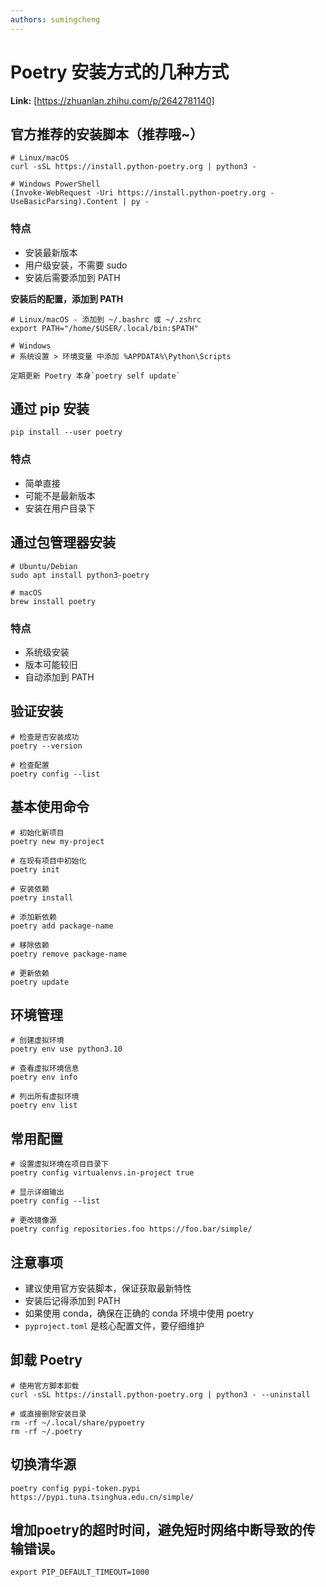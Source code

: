 ```yaml
---
authors: sumingcheng
---
```

# Poetry 安装方式的几种方式



 **Link:** [https://zhuanlan.zhihu.com/p/2642781140]

## 官方推荐的安装脚本（推荐哦~）  
```
# Linux/macOS
curl -sSL https://install.python-poetry.org | python3 -
​
# Windows PowerShell
(Invoke-WebRequest -Uri https://install.python-poetry.org -UseBasicParsing).Content | py -
```
### 特点  

* 安装最新版本
* 用户级安装，不需要 sudo
* 安装后需要添加到 PATH

**安装后的配置，添加到 PATH**

```
# Linux/macOS - 添加到 ~/.bashrc 或 ~/.zshrc
export PATH="/home/$USER/.local/bin:$PATH"
​
# Windows
# 系统设置 > 环境变量 中添加 %APPDATA%\Python\Scripts
​
定期更新 Poetry 本身`poetry self update`
```
## 通过 pip 安装  
```
pip install --user poetry
```
### 特点  

* 简单直接
* 可能不是最新版本
* 安装在用户目录下

## 通过包管理器安装  
```
# Ubuntu/Debian
sudo apt install python3-poetry
​
# macOS
brew install poetry
```
### 特点  

* 系统级安装
* 版本可能较旧
* 自动添加到 PATH

## 验证安装  
```
# 检查是否安装成功
poetry --version
​
# 检查配置
poetry config --list
```
## 基本使用命令  
```
# 初始化新项目
poetry new my-project
​
# 在现有项目中初始化
poetry init
​
# 安装依赖
poetry install
​
# 添加新依赖
poetry add package-name
​
# 移除依赖
poetry remove package-name
​
# 更新依赖
poetry update
```
## 环境管理  
```
# 创建虚拟环境
poetry env use python3.10
​
# 查看虚拟环境信息
poetry env info
​
# 列出所有虚拟环境
poetry env list
```
## 常用配置  
```
# 设置虚拟环境在项目目录下
poetry config virtualenvs.in-project true
​
# 显示详细输出
poetry config --list
​
# 更改镜像源
poetry config repositories.foo https://foo.bar/simple/
```
## 注意事项  

* 建议使用官方安装脚本，保证获取最新特性
* 安装后记得添加到 PATH
* 如果使用 conda，确保在正确的 conda 环境中使用 poetry
* `pyproject.toml` 是核心配置文件，要仔细维护

## 卸载 Poetry  
```
# 使用官方脚本卸载
curl -sSL https://install.python-poetry.org | python3 - --uninstall
​
# 或直接删除安装目录
rm -rf ~/.local/share/pypoetry
rm -rf ~/.poetry
```
## 切换清华源  
```
poetry config pypi-token.pypi https://pypi.tuna.tsinghua.edu.cn/simple/
```
## 增加poetry的超时时间，避免短时网络中断导致的传输错误。  
```
export PIP_DEFAULT_TIMEOUT=1000
```
